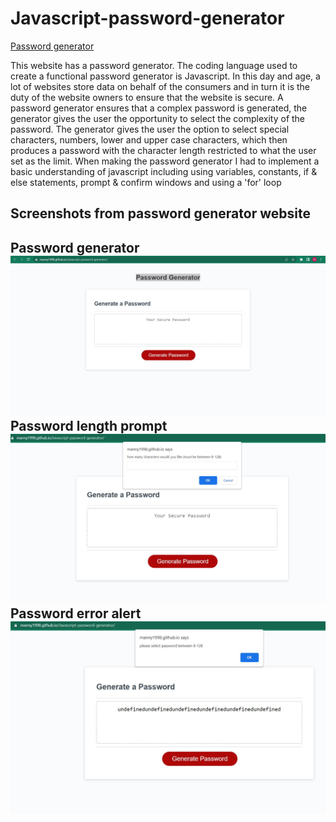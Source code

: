 # Javascript-password-generator
<a href="https://manny1998.github.io/Javascript-password-generator">Password generator</a>
<br>

<p>This website has a password generator. The coding language used to create a functional password generator is Javascript. In this day and age, a lot of websites store data on behalf of the consumers and in turn it is the duty of the website owners to ensure that the website is secure. A password generator ensures that a complex password is generated, the generator gives the user the opportunity to select the complexity of the password. The generator gives the user the option to select special characters, numbers, lower and upper case characters, which then produces a password with the character length restricted to what the user set as the limit. When making the password generator I had to implement a basic understanding of javascript including using variables, constants, if & else statements, prompt & confirm windows and using a 'for' loop <p>

<h2> Screenshots from password generator website<h2>
Password generator
<img src= ./images/password-generator.jpg>
Password length prompt
<img src= ./images/password-prompt.jpg>
Password error alert
<img src= ./images/password-alert-error.jpg>